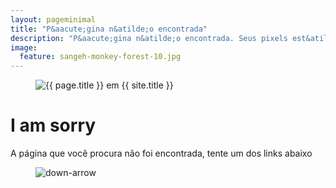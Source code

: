```yaml
---
layout: pageminimal
title: "P&aacute;gina n&atilde;o encontrada"
description: "P&aacute;gina n&atilde;o encontrada. Seus pixels est&atilde;o em outra tela."
image:
  feature: sangeh-monkey-forest-10.jpg
---  
```

<figure>
<img src="{{ site.url }}/images/404.jpg" alt="{{ page.title }} em {{ site.title }}">
</figure>
<div class="text-center">
<h1>I am sorry</h1>
<p>A p&aacute;gina que voc&ecirc; procura n&atilde;o foi encontrada,
tente um dos links abaixo</p>
</div>
<figure>
<img src="{{ site.url }}/images/bg-arrow.png" alt="down-arrow">
</figure>